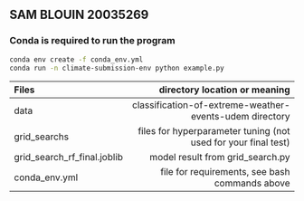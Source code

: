 ## SAM BLOUIN 20035269

### Conda is required to run the program
```bash
conda env create -f conda_env.yml
conda run -n climate-submission-env python example.py
```

| Files                       |                                  directory location or meaning |
|:----------------------------|---------------------------------------------------------------:|
| data                        |        classification-of-extreme-weather-events-udem directory |
| grid_searchs                | files for hyperparameter tuning (not used for your final test) |
| grid_search_rf_final.joblib |                               model result from grid_search.py |
| conda_env.yml               |                 file for requirements, see bash commands above |